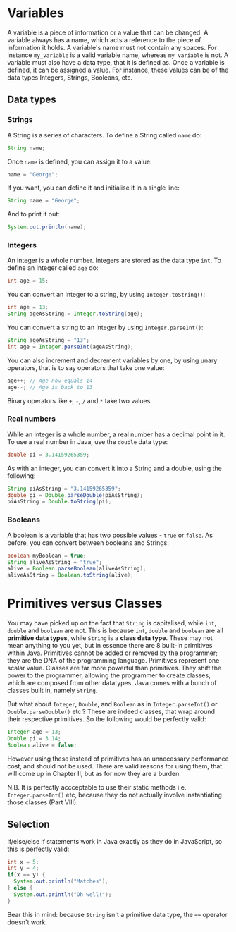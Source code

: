 Variables
===

A variable is a piece of information or a value that can be changed. A variable always has a name, which acts a reference to the piece of information it holds. A variable's name must not contain any spaces. For instance `my_variable` is a valid variable name, whereas `my variable` is not. A variable must also have a data type, that it is defined as. Once a variable is defined, it can be assigned a value. For instance, these values can be of the data types Integers, Strings, Booleans, etc. 


## Data types

### Strings
A String is a series of characters. To define a String called `name` do:
```java
String name;
```
Once `name` is defined, you can assign it to a value:
```java
name = "George";
```
If you want, you can define it and initialise it in a single line:
```java
String name = "George";
```
And to print it out:
```java
System.out.println(name);
```

### Integers
An integer is a whole number. Integers are stored as the data type `int`. To define an Integer called `age` do:
```java
int age = 15;
```

You can convert an integer to a string, by using `Integer.toString()`:
```java
int age = 13;
String ageAsString = Integer.toString(age);
```

You can convert a string to an integer by using `Integer.parseInt()`:
```java
String ageAsString = "13";
int age = Integer.parseInt(ageAsString);
```

You can also increment and decrement variables by one, by using unary operators, that is to say operators that take one value:

```java
age++; // Age now equals 14
age--; // Age is back to 13
```
Binary operators like `+`, `-`, `/` and `*` take two values. 


### Real numbers
While an integer is a whole number, a real number has a decimal point in it. To use a real number in Java, use the `double` data type:
```java
double pi = 3.14159265359;
```

As with an integer, you can convert it into a String and a double, using the following:
```java
String piAsString = "3.14159265359";
double pi = Double.parseDouble(piAsString);
piAsString = Double.toString(pi);
```

### Booleans
A boolean is a variable that has two possible values - `true` or `false`. As before, you can convert between booleans and Strings:

```java
boolean myBoolean = true;
String aliveAsString = "true";
alive = Boolean.parseBoolean(aliveAsString); 
aliveAsString = Boolean.toString(alive);
```


# Primitives versus Classes
You may have picked up on the fact that `String` is capitalised, while `int`, `double` and `boolean` are not. This is because `int`, `double` and `boolean` are all **primitive data types**, while  `String` is a **class data type**. These may not mean anything to you yet, but in essence there are 8 built-in primitives within Java. Primitives cannot be added or removed by the programmer; they are the DNA of the programming language. Primitives represent one scalar value. Classes are far more powerful than primitives. They shift the power to the programmer, allowing the programmer to create classes, which are composed from other datatypes. Java comes with a bunch of classes built in, namely `String`.

But what about `Integer`, `Double`, and `Boolean` as in `Integer.parseInt()` or `Double.parseDouble()` etc.? These are indeed classes, that wrap around their respective primitives. So the following would be perfectly valid:

```java
Integer age = 13;
Double pi = 3.14;
Boolean alive = false;
```

However using these instead of primitives has an unnecessary performance cost, and should not be used. There are valid reasons for using them, that will come up in Chapter II, but as for now they are a burden. 

N.B. It is perfectly accceptable to use their static methods i.e. `Integer.parseInt()` etc, because they do not actually involve instantiating those classes (Part VIII). 

## Selection
If/else/else if statements work in Java exactly as they do in JavaScript, so this is perfectly valid:

```java
int x = 5;
int y = 4;
if(x == y) {
  System.out.println("Matches");
} else {
  System.out.println("Oh well!");
}
```

Bear this in mind: because `String` isn't a primitive data type, the `==` operator doesn't work.
